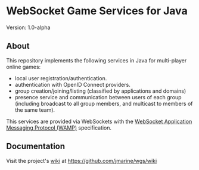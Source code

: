 WebSocket Game Services for Java
================================

Version: 1.0-alpha


About
-----

This repository implements the following services in Java for multi-player online games:
    
* local user registration/authentication.
* authentication with OpenID Connect providers.
* group creation/joining/listing (classified by applications and domains)
* presence service and communication between users of each group (including broadcast to all group members, and multicast to members of the same team).


This services are provided via WebSockets with the [WebSocket Application Messaging Protocol (WAMP)](http://wamp.ws/spec) specification.



Documentation
-------------
Visit the project's [wiki](https://github.com/jmarine/wgs/wiki) at https://github.com/jmarine/wgs/wiki


